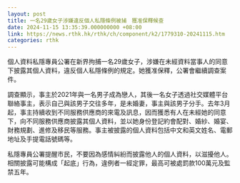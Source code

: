 ```yaml
---
layout: post
title: 一名29歲女子涉嫌違反個人私隱條例被捕　獲准保釋候查
date: 2024-11-15 13:35:39.000000000 +08:00
link: https://news.rthk.hk/rthk/ch/component/k2/1779310-20241115.htm
categories: rthk
---
```


個人資料私隱專員公署在新界拘捕一名29歲女子，涉嫌在未經資料當事人的同意下披露其個人資料，違反個人私隱條例的規定。她獲准保釋，公署會繼續調查案件。
 
調查顯示，事主於2021年與一名男子成為戀人，其後一名女子透過社交媒體平台聯絡事主，表示自己與該男子交往多年，是未婚妻，事主與該男子分手。去年3月起，事主持續收到不同服務供應商的來電及訊息，因而獲悉有人在未經她的同意下，向不同服務供應商披露其個人資料，並以她身份登記約會配對、婚紗、婚宴、財務規劃、進修及移民等服務。事主被披露的個人資料包括中文和英文姓名、電郵地址及手提電話號碼等。
 
私隱專員公署提醒市民，不要因為感情糾紛而披露他人的個人資料，以滋擾他人。相關披露可能構成「起底」行為，違例者一經定罪，最高可被處罰款100萬元及監禁五年。
